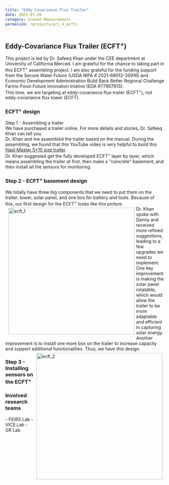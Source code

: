 ```yaml
---
title: "Eddy Covariance Flux Trailer"
date: 2025-07-20
category: Ground Measurements
permalink: /projects/prj_4_ecft/
---
```


<h2>Eddy-Covariance Flux Trailer (ECFT<sup>+</sup>)</h2>
This project is led by Dr. Safeeq Khan under the CEE department at University of California Merced. I am grateful for the chance to taking part in this ECFT<sup>+</sup> assembling project. I am also grateful for the funding support from the Secure Water Future (USDA NIFA # 2021-69012-35916) and Economic Development Administration Build Back Better Regional Challenge Farms-Food-Future Innovation Iniative (EDA #77907913).<br>
This time, we are targeting at eddy-covariance flux trailer (ECFT<sup>+</sup>), not eddy-covariance flux tower (ECFT).

<h3>ECFT<sup>+</sup> design</h3>
<p>Step 1 - Assembling a tralier<br>
We have purchased a tralier online. For more details and stories, Dr. Safeeq Khan can tell you. <br>
Dr. Khan and me assembled the trailer based on the manual. During the assembling, we found that this YouTube video is very helpful to build this <a href="https://www.youtube.com/watch?v=QL-F22P8uC8" target="_blank">Haul-Master 5*10 size trailer</a>. <br>
Dr. Khan suggested get the fully developed ECFT<sup>+</sup> layer by layer, which means assembling the trailer at first, then make a "concrete" basement, and then install all the sensors for monitoring.
</p>

<h3>Step 2 - ECFT<sup>+</sup> basement design </h3>
We totally have three big components that we need to put them on the trailer: tower, solar panel, and one box for battery and tools. Because of this, our first design for the ECFT<sup>+</sup> looks like this picture.<br>
<img src="/images/projects/ECFT/ECFT_1.PNG" alt="ecft_1" style="width: 400px; float: left; margin: 5px 5px 5px 10px;">
Dr. Khan spoke with Danny and received more refined suggestions, leading to a few upgrades we need to implement. One key improvement is making the solar panel rotatable, which would allow the trailer to be more adaptable and efficient in capturing solar energy. Another improvement is to install one more box on the trailer to increase capacity and support additional functionalities. Thus, we have this design.
<img src="/images/projects/ECFT/ECFT_1.PNG" alt="ecft_2" style="width: 400px; float: right; margin: 5px 5px 5px 10px;">

<h3>Step 3 - Installing sensors on the ECFT<sup>+</sup></h3>

<h3>Involved research teams</h3>
- FEWS Lab
- VICE Lab
- GR Lab
